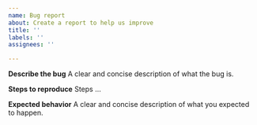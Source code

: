 ```yaml
---
name: Bug report
about: Create a report to help us improve
title: ''
labels: ''
assignees: ''

---
```


**Describe the bug**
A clear and concise description of what the bug is.

**Steps to reproduce**
Steps ...

**Expected behavior**
A clear and concise description of what you expected to happen.
